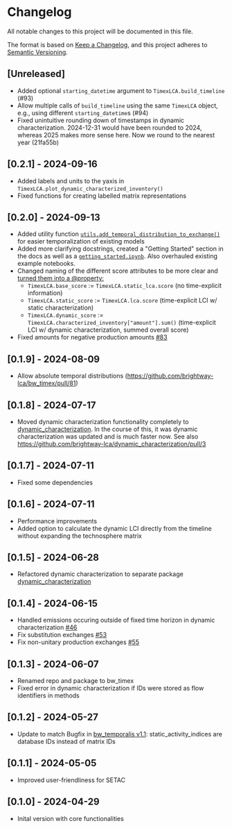 # Changelog

All notable changes to this project will be documented in this file.

The format is based on [Keep a Changelog](https://keepachangelog.com/en/1.1.0/),
and this project adheres to [Semantic Versioning](https://semver.org/spec/v2.0.0.html).

## [Unreleased]
* Added optional `starting_datetime` argument to `TimexLCA.build_timeline` (#93)
* Allow multiple calls of `build_timeline` using the same `TimexLCA` object, e.g., using different `starting_datetime`s (#94)
* Fixed unintuitive rounding down of timestamps in dynamic characterization. 2024-12-31 would have been rounded to 2024, whereas 2025 makes more sense here. Now we round to the nearest year (21fa55b)

## [0.2.1] - 2024-09-16
* Added labels and units to the yaxis in `TimexLCA.plot_dynamic_characterized_inventory()`
* Fixed functions for creating labelled matrix representations

## [0.2.0] - 2024-09-13
* Added utility function [`utils.add_temporal_distribution_to_exchange()`](https://github.com/brightway-lca/bw_timex/blob/a85349bdc43d98be559a7ce17d0b686098decec6/bw_timex/utils.py#L341) for easier temporalization of existing models
* Added more clarifying docstrings, created a "Getting Started" section in the docs as well as a [`getting_started.ipynb`](https://github.com/brightway-lca/bw_timex/blob/main/notebooks/getting_started.ipynb). Also overhauled existing example notebooks.
* Changed naming of the different score attributes to be more clear and [turned them into a @property:](https://github.com/brightway-lca/bw_timex/blob/a85349bdc43d98be559a7ce17d0b686098decec6/bw_timex/timex_lca.py#L437)
    * `TimexLCA.base_score` := `TimexLCA.static_lca.score` (no time-explicit information)
    * `TimexLCA.static_score` := `TimexLCA.lca.score` (time-explicit LCI w/ static characterization)
    * `TimexLCA.dynamic_score` := `TimexLCA.characterized_inventory["amount"].sum()` (time-explicit LCI w/ dynamic characterization, summed overall score)
* Fixed amounts for negative production amounts [#83](https://github.com/brightway-lca/bw_timex/pull/83)

## [0.1.9] - 2024-08-09
* Allow absolute temporal distributions (https://github.com/brightway-lca/bw_timex/pull/81)

## [0.1.8] - 2024-07-17
* Moved dynamic characterization functionality completely to [dynamic_characterization](https://github.com/brightway-lca/dynamic_characterization). In the course of this, it was dynamic characterization was updated and is much faster now. See also https://github.com/brightway-lca/dynamic_characterization/pull/3

## [0.1.7] - 2024-07-11
* Fixed some dependencies

## [0.1.6] - 2024-07-11
* Performance improvements
* Added option to calculate the dynamic LCI directly from the timeline without expanding the technosphere matrix

## [0.1.5] - 2024-06-28
* Refactored dynamic characterization to separate package [dynamic_characterization](https://github.com/brightway-lca/dynamic_characterization)

## [0.1.4] - 2024-06-15
* Handled emissions occuring outside of fixed time horizon in dynamic characterization [#46](https://github.com/brightway-lca/bw_timex/issues/46)
* Fix substitution exchanges [#53](https://github.com/brightway-lca/bw_timex/issues/53)
* Fix non-unitary production exchanges [#55](https://github.com/brightway-lca/bw_timex/issues/55)

## [0.1.3] - 2024-06-07
* Renamed repo and package to bw_timex
* Fixed error in dynamic characterization if IDs were stored as flow identifiers in methods

## [0.1.2] - 2024-05-27
* Update to match Bugfix in [bw_temporalis v1.1](https://github.com/brightway-lca/bw_temporalis/commit/5ec8c850f325f6b5aa88cd2357bb56401304ddda): static_activity_indices are database IDs instead of matrix IDs

## [0.1.1] - 2024-05-05
* Improved user-friendliness for SETAC

## [0.1.0] - 2024-04-29
* Inital version with core functionalities
